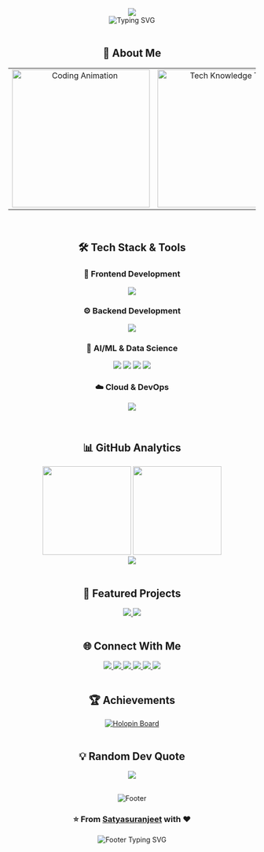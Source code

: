 <div align="center">

<!-- Completely redesigned header with futuristic terminal-style design -->
<img src="https://capsule-render.vercel.app/api?type=waving&color=gradient&customColorList=0,2,2,5,30&height=300&section=header&text=SATYA%20SURANJEET%20JENA&fontSize=50&fontColor=ffffff&animation=fadeIn&fontAlignY=38&desc=%3E%20Full-Stack%20Developer%20%7C%20AI/ML%20Engineer%20%7C%20Cloud%20Architect&descAlignY=55&descAlign=50&descSize=18" />

</div>

<div align="center">

<!-- Modified typing animation to single line instead of multiline -->
<img src="https://readme-typing-svg.herokuapp.com?font=JetBrains+Mono&size=20&duration=3000&pause=1000&color=00F5FF&center=true&vCenter=true&multiline=false&width=800&height=50&lines=⚡+Crafting+Digital+Solutions+🚀+Building+Tomorrow's+Technology+🤖+AI+%7C+Web+%7C+Mobile+%7C+Cloud+✨+Let's+Code+the+Future+Together+⚡" alt="Typing SVG" />

</div>

<br>

<div align="center">

## 🚀 About Me

</div>

<div align="center">

<table>
<tr>
<td width="50%" align="center">

<img src="https://user-images.githubusercontent.com/74038190/229223263-cf2e4b07-2615-4f87-9c38-e37600f8381a.gif" width="280" alt="Coding Animation"/>

</td>
<td width="50%" align="center">

<img src="https://user-images.githubusercontent.com/74038190/212284158-e840e285-664b-44d7-b79b-e264b5e54825.gif" width="280" alt="Tech Knowledge Tree"/>

</td>
</tr>
</table>

</div>

<br>

<div align="center">

## 🛠️ Tech Stack & Tools

</div>

<div align="center">

### 🎨 Frontend Development
<p>
<img src="https://skillicons.dev/icons?i=react,nextjs,flutter,dart,js,ts,html,css,tailwind,bootstrap,materialui,figma&theme=dark" />
</p>

### ⚙️ Backend Development  
<p>
<img src="https://skillicons.dev/icons?i=nodejs,python,express,fastapi,django,mongodb,postgresql,mysql,sqlite,redis,firebase&theme=dark" />
</p>

### 🤖 AI/ML & Data Science
<p>
<img src="https://skillicons.dev/icons?i=tensorflow,pytorch,opencv,sklearn&theme=dark" />
<img src="https://img.shields.io/badge/Pandas-150458?style=for-the-badge&logo=pandas&logoColor=white&labelColor=0D1117" />
<img src="https://img.shields.io/badge/NumPy-013243?style=for-the-badge&logo=numpy&logoColor=white&labelColor=0D1117" />
<img src="https://img.shields.io/badge/Jupyter-F37626?style=for-the-badge&logo=jupyter&logoColor=white&labelColor=0D1117" />
</p>

### ☁️ Cloud & DevOps
<p>
<img src="https://skillicons.dev/icons?i=aws,gcp,docker,kubernetes,linux,git,github,vscode,postman&theme=dark" />
</p>

</div>

<br>

<div align="center">

## 📊 GitHub Analytics

</div>

<div align="center">
<img height="180em" src="https://github-readme-stats-sigma-five.vercel.app/api?username=satyasuranjeet&show_icons=true&theme=algolia&include_all_commits=true&count_private=true&hide_border=true&bg_color=0D1117&title_color=00D9FF&text_color=FFFFFF&icon_color=00D9FF" />
<img height="180em" src="https://github-readme-stats-sigma-five.vercel.app/api/top-langs/?username=satyasuranjeet&layout=compact&theme=algolia&hide_border=true&bg_color=0D1117&title_color=00D9FF&text_color=FFFFFF" />
</div>

<div align="center">
<img src="https://github-profile-trophy.vercel.app/?username=satyasuranjeet&theme=algolia&no-frame=true&no-bg=true&margin-w=4&row=2&column=4" />
</div>

<br>

<div align="center">

## 🚀 Featured Projects

</div>

<div align="center">

<a href="https://github.com/Satyasuranjeet/Stinum_V1.0">
<img src="https://github-readme-stats.vercel.app/api/pin/?username=satyasuranjeet&repo=Stinum_V1.0&theme=algolia&hide_border=true&bg_color=0D1117&title_color=00D9FF&text_color=FFFFFF&icon_color=00D9FF" />
</a>

<a href="https://github.com/Satyasuranjeet/AI-ChatBot">
<img src="https://github-readme-stats.vercel.app/api/pin/?username=satyasuranjeet&repo=AI-ChatBot&theme=algolia&hide_border=true&bg_color=0D1117&title_color=00D9FF&text_color=FFFFFF&icon_color=00D9FF" />
</a>

</div>

<br>

<div align="center">

## 🌐 Connect With Me

</div>

<div align="center">

<a href="https://linkedin.com/in/satya-suranjeet-jena-b85277222" target="_blank">
<img src="https://img.shields.io/badge/LinkedIn-0077B5?style=for-the-badge&logo=linkedin&logoColor=white&labelColor=0D1117" />
</a>
<a href="https://twitter.com/satyasuranjeet" target="_blank">
<img src="https://img.shields.io/badge/Twitter-1DA1F2?style=for-the-badge&logo=twitter&logoColor=white&labelColor=0D1117" />
</a>
<a href="https://instagram.com/satyasuranjeet" target="_blank">
<img src="https://img.shields.io/badge/Instagram-E4405F?style=for-the-badge&logo=instagram&logoColor=white&labelColor=0D1117" />
</a>
<a href="https://www.hackerrank.com/satyajena911" target="_blank">
<img src="https://img.shields.io/badge/HackerRank-2EC866?style=for-the-badge&logo=hackerrank&logoColor=white&labelColor=0D1117" />
</a>
<a href="https://leetcode.com/satyasuranjeet" target="_blank">
<img src="https://img.shields.io/badge/LeetCode-FFA116?style=for-the-badge&logo=leetcode&logoColor=black&labelColor=0D1117" />
</a>
<a href="https://auth.geeksforgeeks.org/user/satyajenzqy8" target="_blank">
<img src="https://img.shields.io/badge/GeeksforGeeks-298D46?style=for-the-badge&logo=geeksforgeeks&logoColor=white&labelColor=0D1117" />
</a>

</div>

<br>

<div align="center">

## 🏆 Achievements

</div>

<div align="center">

<a href="https://holopin.io/@satyajena911">
<img src="https://holopin.me/satyajena911" alt="Holopin Board" />
</a>

</div>

<br>

<div align="center">

## 💡 Random Dev Quote

</div>

<div align="center">

<img src="https://quotes-github-readme.vercel.app/api?type=horizontal&theme=algolia&border=true&quote=Code%20is%20like%20humor.%20When%20you%20have%20to%20explain%20it,%20it's%20bad.&author=Cory%20House&bg_color=0D1117" />

</div>

<br>

<div align="center">

![Footer](https://capsule-render.vercel.app/api?type=waving&color=0D1117&height=100&section=footer)

</div>

<div align="center">

### ⭐ From [Satyasuranjeet](https://github.com/satyasuranjeet) with ❤️

<img src="https://readme-typing-svg.herokuapp.com?font=Fira+Code&size=20&duration=3000&pause=1000&color=00F5FF&center=true&vCenter=true&width=600&lines=Thanks+for+visiting+my+profile!+%F0%9F%98%84;Let's+connect+and+build+something+amazing!+%F0%9F%9A%80;Happy+Coding!+%F0%9F%92%BB%E2%9C%A8" alt="Footer Typing SVG" />

</div>

